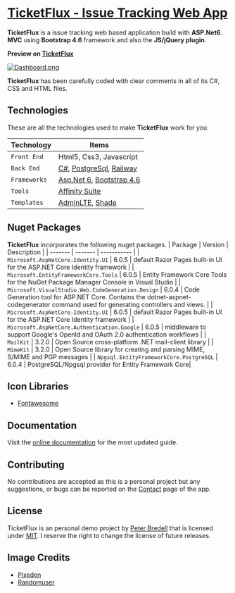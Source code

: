 # [TicketFlux - Issue Tracking Web App](https://ticketflux-prod.up.railway.app/)

**TicketFlux** is a issue tracking web based application build with **ASP.Net6. MVC** using **Bootstrap 4.6** framework and also the **JS/jQuery plugin**.

**Preview on [TicketFlux](https://ticketflux-prod.up.railway.app/)**

[![Dashboard.png](https://i.postimg.cc/zvgM5D9R/Dashboard.png)](https://postimg.cc/K3mQDbcZ)

**TicketFlux** has been carefully coded with clear comments in all of its C#, CSS and HTML files.

## Technologies
These are all the technologies used to make **TicketFlux** work for you.

| **Technology** | **Items** |
| -------------- | --------- |
| `Front End` | Html5, Css3, Javascript  |
| `Back End` | [C#](https://dotnet.microsoft.com/en-us/languages/csharp), [PostgreSql](https://www.postgresql.org/), [Railway](https://railway.app/) |
| `Frameworks` | [Asp.Net 6](https://dotnet.microsoft.com/en-us/download/dotnet/6.0), [Bootstrap 4.6](https://getbootstrap.com/docs/4.6/getting-started/introduction/) |
| `Tools` | [Affinity Suite](https://affinity.serif.com/en-gb/) |
| `Templates` | [AdminLTE](https://adminlte.io/), [Shade](https://finestdevs.com/shade/)  |

## Nuget Packages
**TicketFlux** incorporates the following nuget packages.
| Package | Version | Description |
| ------- | ------- | ----------- |
| `Microsoft.AspNetCore.Identity.UI` | 6.0.5 | default Razor Pages built-in UI for the ASP.NET Core Identity framework |
| `Microsoft.EntityFrameworkCore.Tools` | 6.0.5 | Entity Framework Core Tools for the NuGet Package Manager Console in Visual Studio |
| `Microsoft.VisualStudio.Web.CodeGeneration.Design` | 6.0.4 | Code Generation tool for ASP.NET Core. Contains the dotnet-aspnet-codegenerator command used for generating controllers and views. |
| `Microsoft.AspNetCore.Identity.UI` | 6.0.5 | default Razor Pages built-in UI for the ASP.NET Core Identity framework |
| `Microsoft.AspNetCore.Authentication.Google` | 6.0.5 | middleware to support Google's OpenId and OAuth 2.0 authentication workflows |
| `MailKit` | 3.2.0 | Open Source cross-platform .NET mail-client library |
| `MimeKit` | 3.2.0 | Open Source library for creating and parsing MIME, S/MIME and PGP messages |
| `Npgsql.EntityFrameworkCore.PostgreSQL` | 6.0.4 | PostgreSQL/Npgsql provider for Entity Framework Core|

## Icon Libraries
* [Fontawesome](https://fontawesome.com/)


## Documentation

Visit the [online documentation](#) for the most
updated guide.

## Contributing

No contributions are accepted as this is a personal project but any suggestions, or bugs can be reported on the [Contact](https://ticketflux-prod.up.railways.app/) page of the app.


## License

TicketFlux is an personal demo project by [Peter Bredell](https://peter-bredell.com) that is licensed under [MIT](https://opensource.org/licenses/MIT).
I reserve the right to change the license of future releases.

## Image Credits

- [Pixeden](http://www.pixeden.com/psd-web-elements/flat-responsive-showcase-psd)
- [Randomuser](https://randomuser.me/photos)
